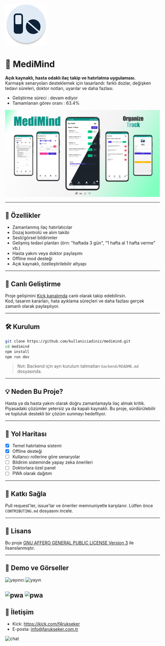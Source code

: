 ![APP](.previews/app.png)

# 💊 MediMind

**Açık kaynaklı, hasta odaklı ilaç takip ve hatırlatma uygulaması.**  
Karmaşık senaryoları desteklemek için tasarlandı: farklı dozlar, değişken tedavi süreleri, doktor notları, uyarılar ve daha fazlası.

- Geliştirme süreci : devam ediyor
- Tamamlanan görev oranı : 63.4%


![Mockup](.previews/Mockup.png)

---

## 🚀 Özellikler

- Zamanlanmış ilaç hatırlatıcılar
- Dozaj kontrolü ve alım takibi
- Sesli/görsel bildirimler
- Gelişmiş tedavi planları (örn: "haftada 3 gün", "1 hafta al 1 hafta verme" vb.)
- Hasta yakını veya doktor paylaşımı
- Offline mod desteği
- Açık kaynaklı, özelleştirilebilir altyapı

---

## 🎥 Canlı Geliştirme

Proje gelişimini [Kick kanalımda](https://kick.com/f4rukseker) canlı olarak takip edebilirsin.  
Kod, tasarım kararları, hata ayıklama süreçleri ve daha fazlası gerçek zamanlı olarak paylaşılıyor.

---

## 🛠️ Kurulum

```bash
git clone https://github.com/kullaniciadiniz/medimind.git
cd medimind
npm install
npm run dev
````

> Not: Backend için ayrı kurulum talimatları `backend/README.md` dosyasında.

---

## 💡 Neden Bu Proje?

Hasta ya da hasta yakını olarak doğru zamanlamayla ilaç almak kritik.
Piyasadaki çözümler yetersiz ya da kapalı kaynaklı. Bu proje, sürdürülebilir ve topluluk destekli bir çözüm sunmayı hedefliyor.

---

## 📌 Yol Haritası

* [x] Temel hatırlatma sistemi
* [x] Offline desteği
* [ ] Kullanıcı rollerine göre senaryolar
* [ ] Bildirim sisteminde yapay zeka önerileri
* [ ] Doktorlara özel panel
* [ ] PWA olarak dağıtım

---

## 🤝 Katkı Sağla

Pull request'ler, issue'lar ve öneriler memnuniyetle karşılanır.
Lütfen önce `CONTRIBUTING.md` dosyasını incele.

---

## 📝 Lisans

Bu proje [GNU AFFERO GENERAL PUBLIC LICENSE Version 3](LICENSE) ile lisanslanmıştır.

---

## 📱 Demo ve Görseller

![yayıncı](.previews/streamer.png)
![yayın](.previews/streams.png)

![pwa](.previews/response.png)
![pwa](.previews/pwa-gui.png)
---

## 📧 İletişim

* Kick: https://kick.com/f4rukseker
* E-posta: [info@farukseker.com.tr](mailto:info@farukseker.com.tr)

![chat](.previews/chat.png)
